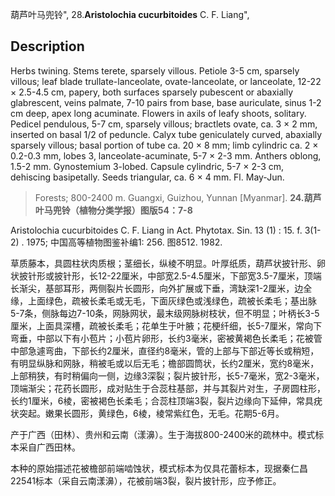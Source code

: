 葫芦叶马兜铃",
28.**Aristolochia cucurbitoides** C. F. Liang",

## Description
Herbs twining. Stems terete, sparsely villous. Petiole 3-5 cm, sparsely villous; leaf blade trullate-lanceolate, ovate-lanceolate, or lanceolate, 12-22 × 2.5-4.5 cm, papery, both surfaces sparsely pubescent or abaxially glabrescent, veins palmate, 7-10 pairs from base, base auriculate, sinus 1-2 cm deep, apex long acuminate. Flowers in axils of leafy shoots, solitary. Pedicel pendulous, 5-7 cm, sparsely villous; bractlets ovate, ca. 3 × 2 mm, inserted on basal 1/2 of peduncle. Calyx tube geniculately curved, abaxially sparsely villous; basal portion of tube ca. 20 × 8 mm; limb cylindric ca. 2 × 0.2-0.3 mm, lobes 3, lanceolate-acuminate, 5-7 × 2-3 mm. Anthers oblong, 1.5-2 mm. Gynostemium 3-lobed. Capsule cylindric, 5-7 × 2-3 cm, dehiscing basipetally. Seeds triangular, ca. 6 × 4 mm. Fl. May-Jun.

> Forests; 800-2400 m. Guangxi, Guizhou, Yunnan [Myanmar].
**24.葫芦叶马兜铃（植物分类学报）图版54：7-8**

Aristolochia cucurbitoides C. F. Liang in Act. Phytotax. Sin. 13 (1) : 15. f. 3(1-2) . 1975; 中国高等植物图鉴补编1: 256. 图8512. 1982.

草质藤本，具圆柱状肉质根；茎细长，纵棱不明显。叶厚纸质，葫芦状披针形、卵状披针形或披针形，长12-22厘米，中部宽2.5-4.5厘米，下部宽3.5-7厘米，顶端长渐尖，基部耳形，两侧裂片长圆形，向外扩展或下垂，湾缺深1-2厘米，边全缘，上面绿色，疏被长柔毛或无毛，下面灰绿色或浅绿色，疏被长柔毛；基出脉5-7条，侧脉每边7-10条，网脉网状，最末级网脉树枝状，但不明显；叶柄长3-5厘米，上面具深槽，疏被长柔毛；花单生于叶腋；花梗纤细，长5-7厘米，常向下弯垂，中部以下有小苞片；小苞片卵形，长约3毫米，密被黄褐色长柔毛；花被管中部急遽弯曲，下部长约2厘米，直径约8毫米，管的上部与下部近等长或稍短，有明显纵脉和网脉，稍被毛或以后无毛；檐部圆筒状，长约2厘米，宽约8毫米，上部稍狭，有时稍偏向一侧，边缘3深裂；裂片披针形，长5-7毫米，宽2-3毫米，顶端渐尖；花药长圆形，成对贴生于合蕊柱基部，并与其裂片对生，子房圆柱形，长约1厘米，6棱，密被褐色长柔毛；合蕊柱顶端3裂，裂片边缘向下延伸，常具疣状突起。嫩果长圆形，黄绿色，6棱，棱常紫红色，无毛。花期5-6月。

产于广西（田林）、贵州和云南（漾濞）。生于海拔800-2400米的疏林中。模式标本采自广西田林。

本种的原始描述花被檐部前端啮蚀状，模式标本为仅具花蕾标本，现据秦仁昌22541标本（采自云南漾濞），花被前端3裂，裂片披针形，应予修正。
